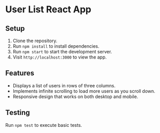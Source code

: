 # User List React App

## Setup

1. Clone the repository.
2. Run `npm install` to install dependencies.
3. Run `npm start` to start the development server.
4. Visit `http://localhost:3000` to view the app.

## Features

- Displays a list of users in rows of three columns.
- Implements infinite scrolling to load more users as you scroll down.
- Responsive design that works on both desktop and mobile.

## Testing

Run `npm test` to execute basic tests.
